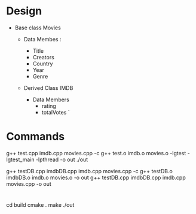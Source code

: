 
# Design
* Base class Movies
    * Data Membes :
        -   Title
        -   Creators
        -   Country   
        -   Year
        -   Genre
    

    * Derived Class IMDB
        * Data Members
            - rating
            - totalVotes
`

# Commands

g++ test.cpp imdb.cpp movies.cpp -c
g++ test.o imdb.o movies.o -lgtest -lgtest_main -lpthread -o out
./out

g++ testDB.cpp imdbDB.cpp imdb.cpp movies.cpp -c
g++ testDB.o imdbDB.o imdb.o movies.o -o out
g++ testDB.cpp imdbDB.cpp imdb.cpp movies.cpp -o out


# 

cd build
cmake .
make
./out